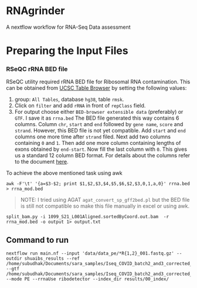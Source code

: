 # RNAgrinder
A nextflow workflow for RNA-Seq Data assessment


# Preparing the Input Files 
### RSeQC rRNA BED file
RSeQC utility required rRNA BED file for Ribosomal RNA contamination. This can be obtained from [UCSC Table Browser](https://genome.ucsc.edu/cgi-bin/hgTables) by setting the following values:
1. group: `All Tables`, database `hg38`, table `rmsk`.
2. Click on `filter` and add `rRNA` in front of `repClass` field.
3. For output choose either `BED-browser extensible data` (preferably) or `GTF`. I save it as `rrna.bed`
The BED file generated this way contains 6 columns. Column `chr`, `start` and `end` followed by `gene name`, `score` and `strand`. However, this BED file is not yet compatible. Add `start` and `end` columns one more time after `strand` filed. Next add two columns containing `0` and `1`. Then add one more column containing lengths of exons obtained by `end-start`. Now fill the last column with `0`. This gives us a standard 12 column BED format. For details about the columns refer to the document [here](https://agat.readthedocs.io/en/latest/gff_to_bed.html).

To achieve the above mentioned task using awk
 ```
 awk -F'\t' '{a=$3-$2; print $1,$2,$3,$4,$5,$6,$2,$3,0,1,a,0}' rrna.bed > rrna_mod.bed
 ```
> NOTE: I tried using AGAT `agat_convert_sp_gff2bed.pl` but the BED file is still not compatible so make this file manually in excel or using awk. 

```
split_bam.py -i 1099_S21_L001Aligned.sortedByCoord.out.bam  -r rrna_mod.bed -o output 1> output.txt
```

## Command to run

```
nextflow run main.nf --input 'data/data_pe/*R{1,2}_001.fastq.gz' --outdir shuaibs_results --ref /home/subudhak/Documents/sara_samples/Iseq_COVID_batch2_and3_corrected_index/RNAgrinder/resources/GRCh38.primary_assembly.genome.fa --gtf /home/subudhak/Documents/sara_samples/Iseq_COVID_batch2_and3_corrected_index/RNAgrinder/resources/gencode.v43.primary_assembly.basic.annotation.gtf --mode PE --rrnaUse ribodetector --index_dir results/00_index/
```
